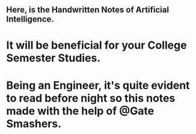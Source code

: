 ## Here, is the Handwritten Notes of Artificial Intelligence.
# It will be beneficial for your College Semester Studies.
# Being an Engineer, it's quite evident to read before night so this notes made with the help of @Gate Smashers.
